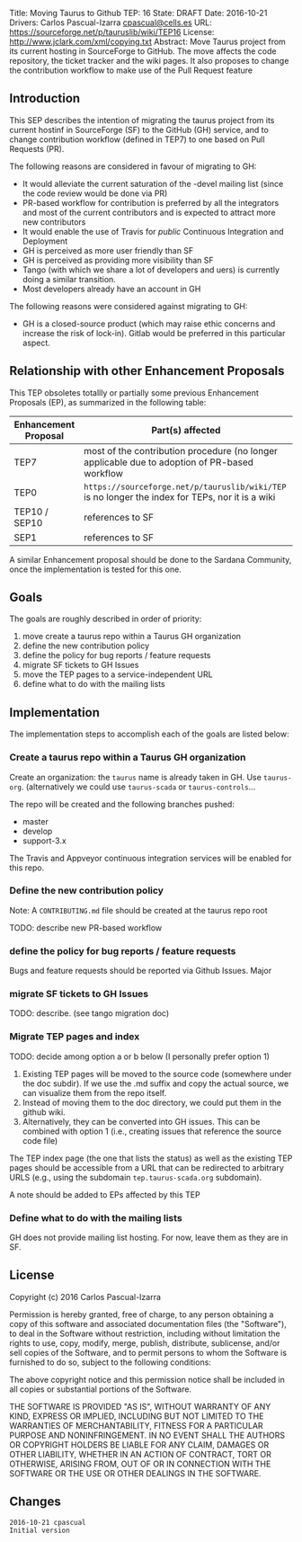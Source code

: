 Title: Moving Taurus to Github
TEP: 16
State: DRAFT
Date: 2016-10-21
Drivers: Carlos Pascual-Izarra cpascual@cells.es
URL: https://sourceforge.net/p/tauruslib/wiki/TEP16
License: http://www.jclark.com/xml/copying.txt
Abstract: Move Taurus project from its current hosting in SourceForge to 
 GitHub. The move affects the code repository, the ticket tracker and the wiki
 pages. It also proposes to change the contribution workflow to make use of the
 Pull Request feature

Introduction
------------

This SEP describes the intention of migrating the taurus project from its
current hostinf in SourceForge (SF) to the GitHub (GH) service, and to change 
contribution workflow (defined in TEP7) to one based on Pull Requests (PR).

The following reasons are considered in favour of migrating to GH:

- It would alleviate the current saturation of the -devel mailing list 
  (since the code review would be done via PR)
- PR-based workflow for contribution is preferred by all the integrators and
  most of the current contributors and is expected to attract more new 
  contributors
- It would enable the use of Travis for *public* Continuous Integration and 
  Deployment
- GH is perceived as more user friendly than SF
- GH is perceived as providing more visibility than SF
- Tango (with which we share a lot of developers and uers) is currently doing a 
  similar transition.
- Most developers already have an account in GH


The following reasons were considered against migrating to GH:

- GH is a closed-source product (which may raise ethic concerns and increase 
  the risk of lock-in). Gitlab would be preferred in this particular aspect.


Relationship with other Enhancement Proposals
---------------------------------------------

This TEP obsoletes totallly or partially some previous Enhancement 
Proposals (EP), as summarized in the following table:

  Enhancement Proposal  | Part(s) affected
  ------------- | -------------
  TEP7 | most of the contribution procedure (no longer applicable due to adoption of PR-based workflow
  TEP0  | `https://sourceforge.net/p/tauruslib/wiki/TEP` is no longer the index for TEPs, nor it is a wiki
  TEP10 / SEP10 | references to SF
  SEP1 | references to SF
  
A similar Enhancement proposal should be done to the Sardana Community, once
the implementation is tested for this one.

Goals
-----

The goals are roughly described in order of priority:

1. move create a taurus repo within a Taurus GH organization
2. define the new contribution policy
3. define the policy for bug reports / feature requests
4. migrate SF tickets to GH Issues
5. move the TEP pages to a service-independent URL
6. define what to do with the mailing lists

Implementation
--------------

The implementation steps to accomplish each of the goals are listed below:

### Create a taurus repo within a Taurus GH organization

Create an organization: the `taurus` name is already taken in GH. Use 
`taurus-org`. (alternatively we could use `taurus-scada` or `taurus-controls`...

The repo will be created and the following branches pushed:
 
- master
- develop
- support-3.x

The Travis and Appveyor continuous integration services will be enabled for this
repo.

### Define the new contribution policy

Note: A `CONTRIBUTING.md` file should be created at the taurus repo root

TODO: describe new PR-based workflow


### define the policy for bug reports / feature requests

Bugs and feature requests should be reported via Github Issues. Major


### migrate SF tickets to GH Issues

TODO: describe. (see tango migration doc)


### Migrate TEP pages and index


TODO: decide among option a or b  below (I personally prefer option 1)

1. Existing TEP pages will be moved to the source code (somewhere under the doc 
subdir). If we use the .md suffix and copy the actual source, we can visualize 
them from the repo itself. 
2. Instead of moving them to the doc directory, we could put them in the github
wiki.
3. Alternatively, they can be converted into GH issues. This can be combined 
with option 1 (i.e., creating issues that reference the source code  file)


The TEP index page (the one that lists the status) as well 
as the existing TEP pages should be accessible from a URL that can be redirected
to arbitrary URLS (e.g., using the subdomain `tep.taurus-scada.org` subdomain).

A note should be added to EPs affected by this TEP 

### Define what to do with the mailing lists

GH does not provide mailing list hosting. For now, leave them as they are in SF.


License
-------

Copyright (c) 2016 Carlos Pascual-Izarra

Permission is hereby granted, free of charge, to any person obtaining
a copy of this software and associated documentation files (the
"Software"), to deal in the Software without restriction, including
without limitation the rights to use, copy, modify, merge, publish,
distribute, sublicense, and/or sell copies of the Software, and to
permit persons to whom the Software is furnished to do so, subject to
the following conditions:

The above copyright notice and this permission notice shall be included
in all copies or substantial portions of the Software.

THE SOFTWARE IS PROVIDED "AS IS", WITHOUT WARRANTY OF ANY KIND,
EXPRESS OR IMPLIED, INCLUDING BUT NOT LIMITED TO THE WARRANTIES OF
MERCHANTABILITY, FITNESS FOR A PARTICULAR PURPOSE AND NONINFRINGEMENT.
IN NO EVENT SHALL THE AUTHORS OR COPYRIGHT HOLDERS BE LIABLE FOR ANY
CLAIM, DAMAGES OR OTHER LIABILITY, WHETHER IN AN ACTION OF CONTRACT,
TORT OR OTHERWISE, ARISING FROM, OUT OF OR IN CONNECTION WITH THE
SOFTWARE OR THE USE OR OTHER DEALINGS IN THE SOFTWARE.

Changes
-------

    2016-10-21 cpascual
    Initial version

